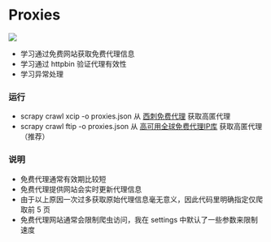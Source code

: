# Proxies
![](https://img.shields.io/badge/python3-passing-brightgreen.svg)

- 学习通过免费网站获取免费代理信息
- 学习通过 httpbin 验证代理有效性
- 学习异常处理

### 运行
- scrapy crawl xcip -o proxies.json
    从 [西刺免费代理](https://www.xicidaili.com/)  获取高匿代理
- scrapy crawl ftip -o proxies.json
    从 [高可用全球免费代理IP库](https://www.freeip.top/?anonymity=2) 获取高匿代理（推荐）

### 说明
- 免费代理通常有效期比较短
- 免费代理提供网站会实时更新代理信息
- 由于以上原因一次过多获取原始代理信息毫无意义，因此代码里明确指定仅爬取前 5 页
- 免费代理网站通常会限制爬虫访问，我在 settings 中默认了一些参数来限制速度

